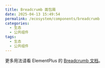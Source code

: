 ```yaml
---
title: Breadcrumb 面包屑
date: 2025-04-13 15:49:54
permalink: /ecosystem/components/breadcrumb
categories:
  - 生态
  - 公共组件
tags:
  - 生态
  - 公共组件
---
```


更多用法请看 ElementPlus 的 [Breadcrumb 文档](https://element-plus.org/zh-CN/component/breadcrumb.html)。
